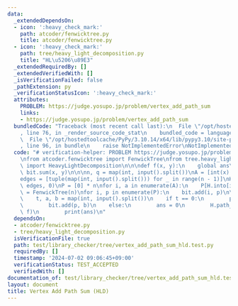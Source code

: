 ```yaml
---
data:
  _extendedDependsOn:
  - icon: ':heavy_check_mark:'
    path: atcoder/fenwicktree.py
    title: atcoder/fenwicktree.py
  - icon: ':heavy_check_mark:'
    path: tree/heavy_light_decomposition.py
    title: "HL\u5206\u89E3"
  _extendedRequiredBy: []
  _extendedVerifiedWith: []
  _isVerificationFailed: false
  _pathExtension: py
  _verificationStatusIcon: ':heavy_check_mark:'
  attributes:
    PROBLEM: https://judge.yosupo.jp/problem/vertex_add_path_sum
    links:
    - https://judge.yosupo.jp/problem/vertex_add_path_sum
  bundledCode: "Traceback (most recent call last):\n  File \"/opt/hostedtoolcache/PyPy/3.10.14/x64/lib/pypy3.10/site-packages/onlinejudge_verify/documentation/build.py\"\
    , line 76, in _render_source_code_stat\n    bundled_code = language.bundle(\n\
    \  File \"/opt/hostedtoolcache/PyPy/3.10.14/x64/lib/pypy3.10/site-packages/onlinejudge_verify/languages/python.py\"\
    , line 96, in bundle\n    raise NotImplementedError\nNotImplementedError\n"
  code: "# verification-helper: PROBLEM https://judge.yosupo.jp/problem/vertex_add_path_sum\n\
    \nfrom atcoder.fenwicktree import FenwickTree\nfrom tree.heavy_light_decomposition\
    \ import HeavyLightDecomposition\n\n\ndef f(x, y):\n    global ans\n    ans +=\
    \ bit.sum(x, y)\n\n\nn, q = map(int, input().split())\nA = [int(x) for x in input().split()]\n\
    edges = [tuple(map(int, input().split())) for _ in range(n - 1)]\nH = HeavyLightDecomposition(n,\
    \ edges, 0)\nP = [0] * n\nfor i, a in enumerate(A):\n    P[H.into[i]] = a\nbit\
    \ = FenwickTree(n)\nfor i, p in enumerate(P):\n    bit.add(i, p)\n\nfor _ in range(q):\n\
    \    t, a, b = map(int, input().split())\n    if t == 0:\n        p = H.into[a]\n\
    \        bit.add(p, b)\n    else:\n        ans = 0\n        H.path_query(a, b,\
    \ f)\n        print(ans)\n"
  dependsOn:
  - atcoder/fenwicktree.py
  - tree/heavy_light_decomposition.py
  isVerificationFile: true
  path: test/library_checker/tree/vertex_add_path_sum_hld.test.py
  requiredBy: []
  timestamp: '2024-07-02 09:06:45+09:00'
  verificationStatus: TEST_ACCEPTED
  verifiedWith: []
documentation_of: test/library_checker/tree/vertex_add_path_sum_hld.test.py
layout: document
title: Vertex Add Path Sum (HLD)
---
```

